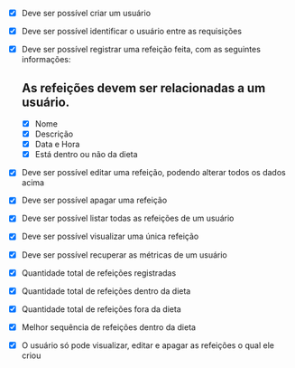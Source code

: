 - [x] Deve ser possível criar um usuário
- [x] Deve ser possível identificar o usuário entre as requisições
- [x] Deve ser possível registrar uma refeição feita, com as seguintes informações:

  ## As refeições devem ser relacionadas a um usuário.

  - [x] Nome
  - [x] Descrição
  - [x] Data e Hora
  - [x] Está dentro ou não da dieta

- [x] Deve ser possível editar uma refeição, podendo alterar todos os dados acima
- [x] Deve ser possível apagar uma refeição
- [x] Deve ser possível listar todas as refeições de um usuário
- [x] Deve ser possível visualizar uma única refeição
- [x] Deve ser possível recuperar as métricas de um usuário
- [x] Quantidade total de refeições registradas
- [x] Quantidade total de refeições dentro da dieta
- [x] Quantidade total de refeições fora da dieta
- [x] Melhor sequência de refeições dentro da dieta
- [x] O usuário só pode visualizar, editar e apagar as refeições o qual ele criou
